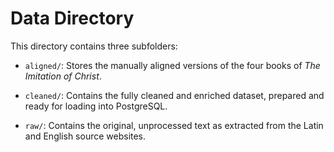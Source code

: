 # Data Directory

This directory contains three subfolders:

- `aligned/`: Stores the manually aligned versions of the four books of *The Imitation of Christ*. 

- `cleaned/`: Contains the fully cleaned and enriched dataset, prepared and ready for loading into PostgreSQL.

- `raw/`: Contains the original, unprocessed text as extracted from the Latin and English source websites.
